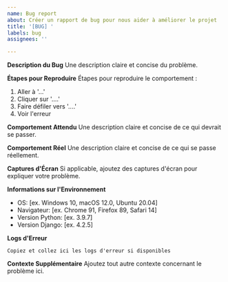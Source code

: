 ```yaml
---
name: Bug report
about: Créer un rapport de bug pour nous aider à améliorer le projet
title: '[BUG] '
labels: bug
assignees: ''

---
```


**Description du Bug**
Une description claire et concise du problème.

**Étapes pour Reproduire**
Étapes pour reproduire le comportement :
1. Aller à '...'
2. Cliquer sur '....'
3. Faire défiler vers '....'
4. Voir l'erreur

**Comportement Attendu**
Une description claire et concise de ce qui devrait se passer.

**Comportement Réel**
Une description claire et concise de ce qui se passe réellement.

**Captures d'Écran**
Si applicable, ajoutez des captures d'écran pour expliquer votre problème.

**Informations sur l'Environnement**
 - OS: [ex. Windows 10, macOS 12.0, Ubuntu 20.04]
 - Navigateur: [ex. Chrome 91, Firefox 89, Safari 14]
 - Version Python: [ex. 3.9.7]
 - Version Django: [ex. 4.2.5]

**Logs d'Erreur**
```
Copiez et collez ici les logs d'erreur si disponibles
```

**Contexte Supplémentaire**
Ajoutez tout autre contexte concernant le problème ici.
